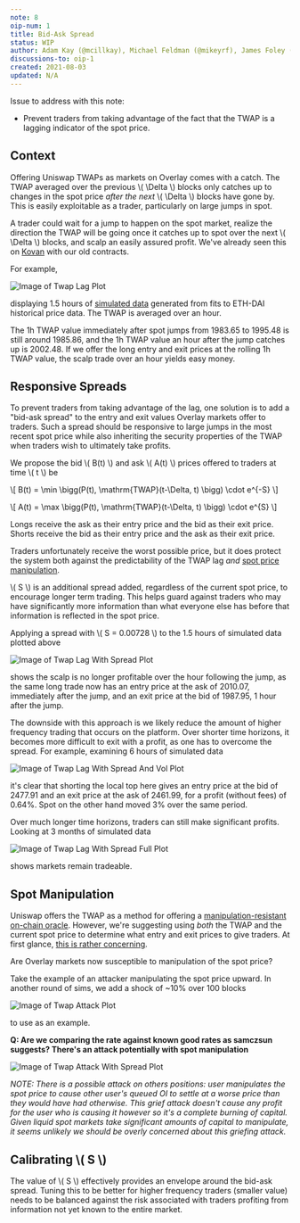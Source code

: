 ```yaml
---
note: 8
oip-num: 1
title: Bid-Ask Spread
status: WIP
author: Adam Kay (@mcillkay), Michael Feldman (@mikeyrf), James Foley (@realisation)
discussions-to: oip-1
created: 2021-08-03
updated: N/A
---
```


Issue to address with this note:

- Prevent traders from taking advantage of the fact that the TWAP is a lagging indicator of the spot price.


## Context

Offering Uniswap TWAPs as markets on Overlay comes with a catch. The TWAP averaged over the previous \\( \Delta \\) blocks only catches up to changes in the spot price *after the next* \\( \Delta \\) blocks have gone by. This is easily exploitable as a trader, particularly on large jumps in spot.

A trader could wait for a jump to happen on the spot market, realize the direction the TWAP will be going once it catches up to spot over the next \\( \Delta \\) blocks, and scalp an easily assured profit. We've already seen this on [Kovan](https://kovan.overlay.exchange/) with our old contracts.

For example,

![Image of Twap Lag Plot](../assets/oip-1/twap_lag.png)

displaying 1.5 hours of [simulated data](https://github.com/overlay-market/pystable/blob/main/example/montecarlo.py) generated from fits to ETH-DAI historical price data. The TWAP is averaged over an hour.

The 1h TWAP value immediately after spot jumps from 1983.65 to 1995.48 is still around 1985.86, and the 1h TWAP value an hour after the jump catches up is 2002.48. If we offer the long entry and exit prices at the rolling 1h TWAP value, the scalp trade over an hour yields easy money.


## Responsive Spreads

To prevent traders from taking advantage of the lag, one solution is to add a "bid-ask spread" to the entry and exit values Overlay markets offer to traders. Such a spread should be responsive to large jumps in the most recent spot price while also inheriting the security properties of the TWAP when traders wish to ultimately take profits.

We propose the bid \\( B(t) \\) and ask \\( A(t) \\) prices offered to traders at time \\( t \\) be

\\[ B(t) = \min \bigg(P(t), \mathrm{TWAP}(t-\Delta, t) \bigg) \cdot e^{-S} \\]

\\[ A(t) = \max \bigg(P(t), \mathrm{TWAP}(t-\Delta, t) \bigg) \cdot e^{S}  \\]

Longs receive the ask as their entry price and the bid as their exit price. Shorts receive the bid as their entry price and the ask as their exit price.

Traders unfortunately receive the worst possible price, but it does protect the system both against the predictability of the TWAP lag *and* [spot price manipulation](#spot-manipulation).

\\( S \\) is an additional spread added, regardless of the current spot price, to encourage longer term trading. This helps guard against traders who may have significantly more information than what everyone else has before that information is reflected in the spot price.

Applying a spread with \\( S = 0.00728 \\) to the 1.5 hours of simulated data plotted above

![Image of Twap Lag With Spread Plot](../assets/oip-1/twap_lag_spread.png)

shows the scalp is no longer profitable over the hour following the jump, as the same long trade now has an entry price at the ask of 2010.07, immediately after the jump, and an exit price at the bid of 1987.95, 1 hour after the jump.

The downside with this approach is we likely reduce the amount of higher frequency trading that occurs on the platform. Over shorter time horizons, it becomes more difficult to exit with a profit, as one has to overcome the spread. For example, examining 6 hours of simulated data

![Image of Twap Lag With Spread And Vol Plot](../assets/oip-1/twap_lag_spread_vol.png)

it's clear that shorting the local top here gives an entry price at the bid of 2477.91 and an exit price at the ask of 2461.99, for a profit (without fees) of 0.64%. Spot on the other hand moved 3% over the same period.

Over much longer time horizons, traders can still make significant profits. Looking at 3 months of simulated data

![Image of Twap Lag With Spread Full Plot](../assets/oip-1/twap_lag_spread_all.png)

shows markets remain tradeable.


## Spot Manipulation

Uniswap offers the TWAP as a method for offering a [manipulation-resistant on-chain oracle](https://uniswap.org/whitepaper.pdf). However, we're suggesting using *both* the TWAP and the current spot price to determine what entry and exit prices to give traders. At first glance, [this is rather concerning](https://samczsun.com/taking-undercollateralized-loans-for-fun-and-for-profit/).

Are Overlay markets now susceptible to manipulation of the spot price?

Take the example of an attacker manipulating the spot price upward. In another round of sims, we add a shock of ~10% over 100 blocks

![Image of Twap Attack Plot](../assets/oip-1/twap_attack.png)

to use as an example.

**Q: Are we comparing the rate against known good rates as samczsun suggests? There's an attack potentially with spot manipulation**

![Image of Twap Attack With Spread Plot](../assets/oip-1/twap_attack_spread.png)

*NOTE: There is a possible attack on others positions: user manipulates the spot price to cause other user's queued OI to settle at a worse price than they would have had otherwise. This grief attack doesn't cause any profit for the user who is causing it however so it's a complete burning of capital. Given liquid spot markets take significant amounts of capital to manipulate, it seems unlikely we should be overly concerned about this griefing attack.*


## Calibrating \\( S \\)

The value of \\( S \\) effectively provides an envelope around the bid-ask spread. Tuning this to be better for higher frequency traders (smaller value) needs to be balanced against the risk associated with traders profiting from information not yet known to the entire market.
